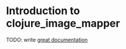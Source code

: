 # Introduction to clojure_image_mapper

TODO: write [great documentation](http://jacobian.org/writing/what-to-write/)
